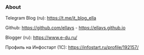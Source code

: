 ### About

Telegram Blog (ru): https://t.me/it_blog_ella

Github: https://github.com/ellavs - https://ellavs.github.io

Blogger (ru): https://www.e-du.ru/

Профиль на Инфостарт (1С): https://infostart.ru/profile/192157/
